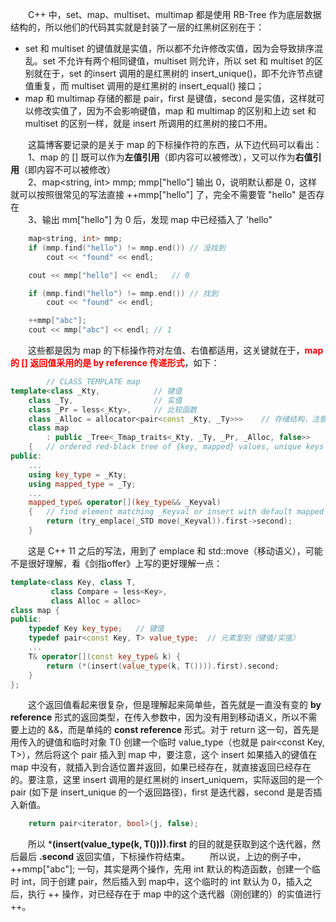 &emsp;&emsp;C++ 中，set、map、multiset、multimap 都是使用 RB-Tree 作为底层数据结构的，所以他们的代码其实就是封装了一层的红黑树区别在于：
* set 和 multiset 的键值就是实值，所以都不允许修改实值，因为会导致排序混乱。set 不允许有两个相同键值，multiset 则允许，所以 set 和 multiset 的区别就在于，set 的insert 调用的是红黑树的 insert_unique()，即不允许节点键值重复，而 multiset 调用的是红黑树的 insert_equal() 接口；
* map 和 multimap 存储的都是 pair，first 是键值，second 是实值，这样就可以修改实值了，因为不会影响键值，map 和 multimap 的区别和上边 set 和multiset 的区别一样，就是 insert 所调用的红黑树的接口不用。

&emsp;&emsp;这篇博客要记录的是关于 map 的下标操作符的东西，从下边代码可以看出：\
&emsp;&emsp;1、map 的 [] 既可以作为**左值引用**（即内容可以被修改），又可以作为**右值引用**（即内容不可以被修改）\
&emsp;&emsp;2、map<string, int> mmp; mmp["hello"] 输出 0，说明默认都是 0，这样就可以按照很常见的写法直接 ++mmp["hello"] 了，完全不需要管 "hello" 是否存在\
&emsp;&emsp;3、输出 mm["hello"] 为 0 后，发现 map 中已经插入了 'hello"
```cpp
	map<string, int> mmp;
	if (mmp.find("hello") != mmp.end())	// 没找到
		cout << "found" << endl;

	cout << mmp["hello"] << endl;	// 0

	if (mmp.find("hello") != mmp.end())	// 找到
		cout << "found" << endl;

	++mmp["abc"];
	cout << mmp["abc"] << endl;	// 1
```
&emsp;&emsp;这些都是因为 map 的下标操作符对左值、右值都适用，这关键就在于，<font color=red>**map 的 [] 返回值采用的是 by reference 传递形式**</font>，如下：
```cpp
		// CLASS TEMPLATE map
template<class _Kty,			// 键值
	class _Ty,					// 实值
	class _Pr = less<_Kty>,		// 比较函数
	class _Alloc = allocator<pair<const _Kty, _Ty>>>	// 存储结构，注意const
	class map
		: public _Tree<_Tmap_traits<_Kty, _Ty, _Pr, _Alloc, false>>
	{	// ordered red-black tree of {key, mapped} values, unique keys
public:
	...
	using key_type = _Kty;
	using mapped_type = _Ty;
	...
	mapped_type& operator[](key_type&& _Keyval)
	{	// find element matching _Keyval or insert with default mapped
		return (try_emplace(_STD move(_Keyval)).first->second);
	}
```
&emsp;&emsp;这是 C++ 11 之后的写法，用到了 emplace 和 std::move（移动语义），可能不是很好理解，看《剑指offer》上写的更好理解一点：
```cpp
template<class Key, class T,
		 class Compare = less<Key>,
		 class Alloc = alloc>
class map {
public:
	typedef Key key_type;	// 键值
	typedef pair<const Key, T> value_type;	// 元素型别（键值/实值）
	...
	T& operator[](const key_type& k) {
		return (*(insert(value_type(k, T()))).first).second;
	}
};
```
&emsp;&emsp;这个返回值看起来很复杂，但是理解起来简单些，首先就是一直没有变的 **by reference** 形式的返回类型，在传入参数中，因为没有用到移动语义，所以不需要上边的 &&，而是单纯的 **const reference** 形式。对于 return 这一句，首先是用传入的键值和临时对象 T() 创建一个临时 value_type（也就是 pair<const Key, T>），然后将这个 pair 插入到 map 中，要注意，这个 insert 如果插入的键值在 map 中没有，就插入到合适位置并返回，如果已经存在，就直接返回已经存在的。要注意，这里 insert 调用的是红黑树的  insert_uniquem，实际返回的是一个 pair (如下是 insert_unique 的一个返回路径)，first 是迭代器，second 是是否插入新值。
```cpp
	return pair<iterator, bool>(j, false);
```
&emsp;&emsp;所以 ***(insert(value_type(k, T()))).first** 的目的就是获取到这个迭代器，然后最后 **.second** 返回实值，下标操作符结束。
&emsp;&emsp;所以说，上边的例子中，++mmp["abc"]; 一句，其实是两个操作，先用 int 默认的构造函数，创建一个临时 int，同于创建 pair，然后插入到 map中，这个临时的 int 默认为 0，插入之后，执行 ++ 操作，对已经存在于 map 中的这个迭代器（刚创建的）的实值进行 ++。
